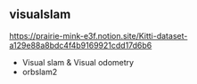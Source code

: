 ## visualslam
https://prairie-mink-e3f.notion.site/Kitti-dataset-a129e88a8bdc4f4b9169921cdd17d6b6
- Visual slam & Visual odometry
- orbslam2
